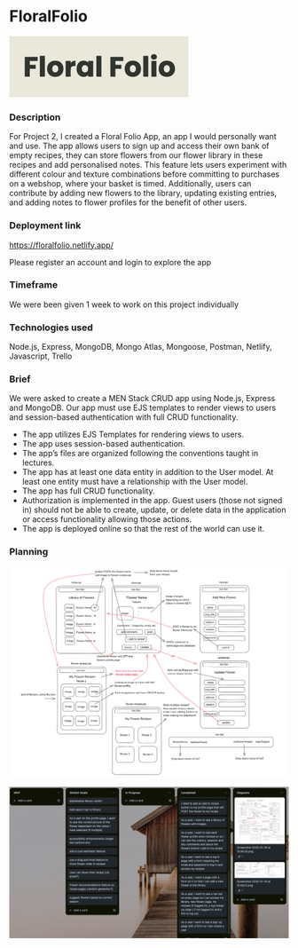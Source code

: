 # FloralFolio

![FloralFolio](<ReadMe Images/floralfolio-logo.png>)

### Description 

For Project 2, I created a Floral Folio App, an app I would personally want and use. The app allows users to sign up and access their own bank of empty recipes, they can store flowers from our flower library in these recipes and add personalised notes. This feature lets users experiment with different colour and texture combinations before committing to purchases on a webshop, where your basket is timed. Additionally, users can contribute by adding new flowers to the library, updating existing entries, and adding notes to flower profiles for the benefit of other users.

### Deployment link

https://floralfolio.netlify.app/

Please register an account and login to explore the app

### Timeframe

We were been given 1 week to work on this project individually

### Technologies used

Node.js, Express, MongoDB, Mongo Atlas, Mongoose, Postman, Netlify, Javascript, Trello

### Brief

We were asked to create a MEN Stack CRUD app using Node.js, Express and MongoDB. Our app must use EJS templates to render views to users and session-based authentication with full CRUD functionality.

- The app utilizes EJS Templates for rendering views to users.
- The app uses session-based authentication.
- The app’s files are organized following the conventions taught in lectures.
- The app has at least one data entity in addition to the User model. At least one entity must have a relationship with the User model.
- The app has full CRUD functionality.
- Authorization is implemented in the app. Guest users (those not signed in) should not be able to create, update, or delete data in the application or access functionality allowing those actions.
- The app is deployed online so that the rest of the world can use it.

### Planning

![FloralFolio](<ReadMe Images/floralfolio-wireframe.png>)

![FloralFolio](<ReadMe Images/floralfolio-trello.png>)
